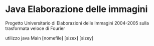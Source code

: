 # Java Elaborazione delle immagini
 Progetto Universitario di Elaborazioni delle Immagini 2004-2005 sulla trasformata veloce di Fourier
 
 utilizzo java Main [nomefile] [sizex] [sizey]
